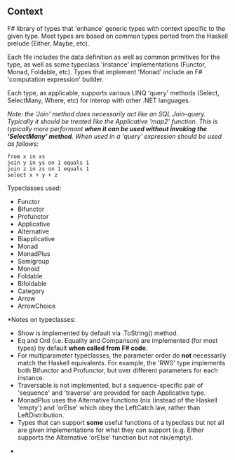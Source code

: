 ## Context

F# library of types that 'enhance' generic types with context specific to the given type. Most types are based on common types ported from the Haskell prelude (Either, Maybe, etc).

Each file includes the data definition as well as common primitives for the type, as well as some typeclass 'instance' implementations (Functor, Monad, Foldable, etc). Types that implement 'Monad' include an F# 'computation expression' builder.

Each type, as applicable, supports various LINQ 'query' methods (Select, SelectMany, Where, etc) for interop with other .NET languages.

*Note: the 'Join' method does necessarily act like an SQL Join-query. Typically it should be treated like the Applicative 'map2' function. This is typically more performant **when it can be used without invoking the 'SelectMany' method**. When used in a 'query' expression should be used as follows:*
```
from x in xs
join y in ys on 1 equals 1
join z in zs on 1 equals 1
select x + y + z
```

Typeclasses used:

- Functor
- Bifunctor
- Profunctor
- Applicative
- Alternative
- Biapplicative
- Monad
- MonadPlus
- Semigroup
- Monoid
- Foldable
- Bifoldable
- Category
- Arrow
- ArrowChoice

*Notes on typeclasses:
- Show is implemented by default via .ToString() method.
- Eq and Ord (i.e. Equality and Comparison) are implemented (for most types) by default **when called from F# code**.
- For multiparameter typeclasses, the parameter order do **not** necessarily match the Haskell equivalents. For example, the 'RWS' type implements both Bifunctor and Profunctor, but over different parameters for each instance.
- Traversable is not implemented, but a sequence-specific pair of 'sequence' and 'traverse' are provided for each Applicative type.
- MonadPlus uses the Alternative functions (nix (instead of the Haskell 'empty') and 'orElse' which obey the LeftCatch law, rather than LeftDistribution.
- Types that can support **some** useful functions of a typeclass but not all are given implementations for what they can support (e.g. Either supports the Alternative 'orElse' function but not nix/empty).
*

